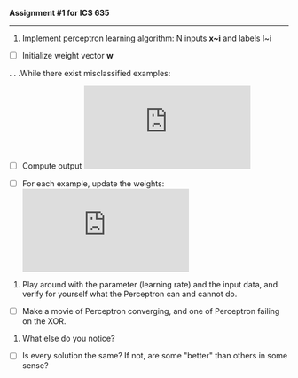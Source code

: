 **Assignment #1 for ICS 635**

- - -

1. Implement perceptron learning algorithm: N inputs **x~i** and labels l~i

 - [ ] Initialize weight vector **w**
 
 . . .While there exist misclassified examples:

   - [ ] Compute output ![equation](http://www.sciweavers.org/tex2img.php?eq=y_i%3D%5Ctheta%20%28wx_i%29&bc=White&fc=Black&im=jpg&fs=12&ff=arev&edit=0)
   
   - [ ] For each example, update the weights: ![equation](http://www.sciweavers.org/tex2img.php?eq=w%20%2B%3D%20c%28l_i%20-%20y_i%29x_i&bc=White&fc=Black&im=jpg&fs=12&ff=arev&edit=0)
   
1. Play around with the parameter (learning rate) and the input data, and verify for yourself what the Perceptron can and cannot do.

 - [ ] Make a movie of Perceptron converging, and one of Perceptron failing on the XOR.
 
1. What else do you notice?

 - [ ] Is every solution the same? If not, are some "better" than others in some sense?
